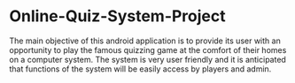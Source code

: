 # Online-Quiz-System-Project
The main objective of this android application is to provide its user with an opportunity to play the famous quizzing game at the comfort of their homes on a computer system. The system is very user friendly and it is anticipated that functions of the system will be easily access by players and admin.
